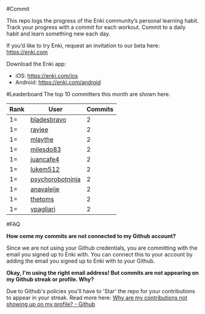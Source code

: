 #Commit

This repo logs the progress of the Enki community’s personal learning habit. Track your progress with a commit for each workout. Commit to a daily habit and learn something new each day.

If you’d like to try Enki, request an invitation to our beta here: https://enki.com

Download the Enki app: 
 - iOS: https://enki.com/ios
 - Android: https://enki.com/android

#Leaderboard
The top 10 committers this month are shown here.

| Rank | User | Commits |
|------|------|---------|
|1=|[bladesbravo](https://github.com/bladesbravo)|2|
|1=|[rayjee](https://github.com/rayjee)|2|
|1=|[mlaythe](https://github.com/mlaythe)|2|
|1=|[milesdo83](https://github.com/milesdo83)|2|
|1=|[juancafe4](https://github.com/juancafe4)|2|
|1=|[lukem512](https://github.com/lukem512)|2|
|1=|[psychorobotninja](https://github.com/psychorobotninja)|2|
|1=|[anavaleije](https://github.com/anavaleije)|2|
|1=|[thetoms](https://github.com/thetoms)|2|
|1=|[vpagliari](https://github.com/vpagliari)|2|

#FAQ

**How come my commits are not connected to my Github account?**

Since we are not using your Github credentials, you are committing with the email you signed up to Enki with. You can connect this to your account by adding the email you signed up to Enki with to your Github.

**Okay, I'm using the right email address! But commits are not appearing on my Github streak or profile. Why?**

Due to Github's policies you'll have to 'Star' the repo for your contributions to appear in your streak. Read more here: [Why are my contributions not showing up on my profile? - Github](https://help.github.com/articles/why-are-my-contributions-not-showing-up-on-my-profile/)

